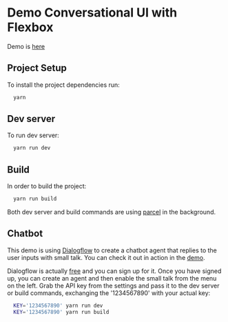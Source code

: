 # Demo Conversational UI with Flexbox

Demo is [here](http://delicious-copper.surge.sh/)

## Project Setup

To install the project dependencies run:

```bash
  yarn
```

## Dev server

To run dev server:

```bash
  yarn run dev
```

## Build

In order to build the project:

```bash
  yarn run build
```

Both dev server and build commands are using [parcel](https://github.com/parcel-bundler/parcel) in the background.

## Chatbot

This demo is using [Dialogflow](https://dialogflow.com/) to create a chatbot agent that replies to the user inputs with small talk. You can check it out in action in the [demo](http://delicious-copper.surge.sh/).

Dialogflow is actually [free](https://dialogflow.com/pricing/) and you can sign up for it. 
Once you have signed up, you can create an agent and then enable the small talk from the menu on the left. Grab the API key from the settings and pass it to the dev server or build commands, exchanging the '1234567890' with your actual key:

```bash
  KEY='1234567890' yarn run dev
  KEY='1234567890' yarn run build
```